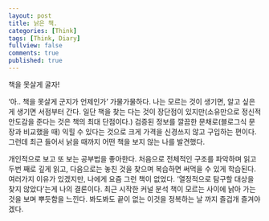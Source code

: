 ```yaml
---
layout: post
title: 낡은 책.
categories: [Think]
tags: [Think, Diary]
fullview: false
comments: true
published: true
---
```


책을 못살게 굴자!

‘아.. 책을 못살게 군지가 언제인가’ 가물가물하다. 나는 모르는 것이 생기면, 알고 싶은 게 생기면 서점부터 간다. 일단 책을 찾는 다는 것이 장단점이 있지만(소유만으로 정신적 안도감을 준다는 것은 책의 최대 단점이다.) 검증된 정보를 깔끔한 문채로(블로그식 문장과 비교했을 때) 익힐 수 있다는 것으로 크게 가격을 신경쓰지 않고 구입하는 편이다. 그런데 최근 들어서 낡을 때까지 어떤 책을 보지 않는 나를 발견했다.

개인적으로 보고 또 보는 공부법을 좋아한다. 처음으로 전체적인 구조를 파악하며 읽고 두번 째로 깊게 읽고, 다음으로는 놓친 것을 찾으며 복습하면 써먹을 수 있게 학습된다. 여러가지 이유가 있겠지만, 나에게 요즘 그런 책이 없었다. ‘열정적으로 탐구할 대상을 찾지 않았다’는게 나의 결론이다. 최근 시작한 커널 분석 책이 모르는 사이에 낡아 가는 것을 보며 뿌듯함을 느낀다. 봐도봐도 끝이 없는 이것을 정복하는 날 까지 즐겁개 즐겨야겠다.
